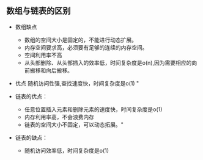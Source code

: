 ## 数组与链表的区别

* 数组缺点

    * 数组的空间大小是固定的，不能进行动态扩展。	
    * 内存空间要求高，必须要有足够的连续的内存空间。	
    * 空间利用率不高	
    * 从头部删除、从头部插入的效率低，时间复杂度是o(n),因为需要相应的向前搬移和向后搬移。

* 优点	随机访问性强,查找速度快，时间复杂度是o(1)	"


* 链表的优点：
   * 任意位置插入元素和删除元素的速度快，时间复杂度是o(1)
   * 内存利用率高，不会浪费内存
   * 链表的空间大小不固定，可以动态拓展。"

* 链表的缺点：
   * 随机访问效率低，时间复杂度是o(1)
